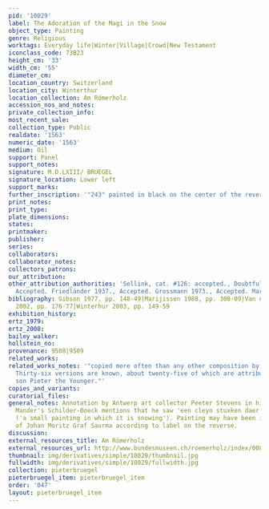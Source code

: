```yaml
---
pid: '10029'
label: The Adoration of the Magi in the Snow
object_type: Painting
genre: Religious
worktags: Everyday life|Winter|Village|Crowd|New Testament
iconclass_code: 73B23
height_cm: '33'
width_cm: '55'
diameter_cm:
location_country: Switzerland
location_city: Winterthur
location_collection: Am Römerholz
accession_nos_and_notes:
private_collection_info:
most_recent_sale:
collection_type: Public
realdate: '1563'
numeric_date: '1563'
medium: Oil
support: Panel
support_notes:
signature: M.D.LXIII/ BRUEGEL
signature_location: Lower left
support_marks:
further_inscription: '"243" painted in black on the center of the reverse.'
print_notes:
print_type:
plate_dimensions:
states:
printmaker:
publisher:
series:
collaborators:
collaborator_notes:
collectors_patrons:
our_attribution:
other_attribution_authorities: 'Sellink, cat. #126: accepted., Doubtful. Tolnay 1935.,
  Accepted. Friedländer 1937., Accepted. Grossmann 1973., Accepted. Marijnissen 1988.'
bibliography: Gibson 1977, pp. 148-49|Marijissen 1988, pp. 308-09|Van den Brink 2001-2|Roberts-Jones
  2002, pp. 176-77|Winterhur 2003, pp. 149-59
exhibition_history:
ertz_1979:
ertz_2008:
bailey_walker:
hollstein_no:
provenance: 9508|9509
related_works:
related_works_notes: '"copied more often than any other composition by Bruegel...
  Thirty-six versions are known, about twenty-five of which are attributed to Bruegel''s
  son Pieter the Younger."'
copies_and_variants:
curatorial_files:
general_notes: Annotation by Antwerp art collector Peeter Stevens in his copy of Van
  Mander's Schilder-Boeck mentions that he saw 'een cleyn stuxken daer het sneeut'
  ('a small painting in which it is snowing'). Painting may have been in possession
  of Johan Moritz Graf Saurma according to label on the reverse.
discussion:
external_resources_title: Am Römerholz
external_resources_url: http://www.bundesmuseen.ch/roemerholz/index/00868/index.html
thumbnail: img/derivatives/simple/10029/thumbnail.jpg
fullwidth: img/derivatives/simple/10029/fullwidth.jpg
collection: pieterbruegel
pieterbruegel_item: pieterbruegel_item
order: '047'
layout: pieterbruegel_item
---
```

